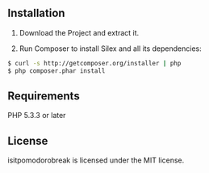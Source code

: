 ## Installation

1. Download the Project and extract it.

2. Run Composer to install Silex and all its dependencies:

```bash
$ curl -s http://getcomposer.org/installer | php
$ php composer.phar install
```

## Requirements

PHP 5.3.3 or later

## License

isitpomodorobreak is licensed under the MIT license.

